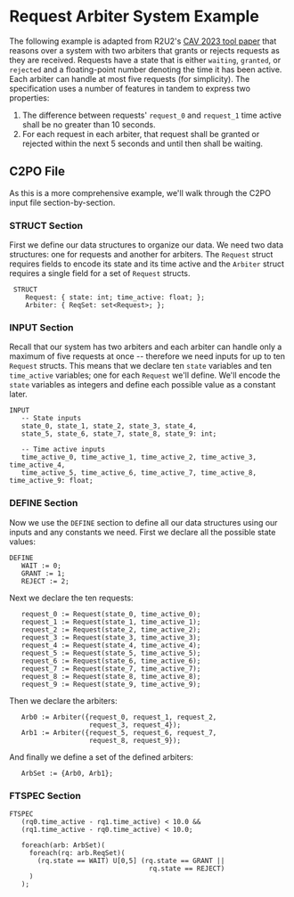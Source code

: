 # Request Arbiter System Example
The following example is adapted from R2U2's [CAV 2023 tool paper](https://link.springer.com/chapter/10.1007/978-3-031-37709-9_23) that reasons over a system with two arbiters that grants or rejects requests as they are received. 
Requests have a state that is either `waiting`, `granted`, or `rejected` and a floating-point number denoting the time it has been active.
Each arbiter can handle at most five requests (for simplicity).
The specification uses a number of features in tandem to express two properties:

1. The difference between requests' `request_0` and `request_1` time active shall be no greater than 10 seconds.
2. For each request in each arbiter, that request shall be granted or rejected within the next 5 seconds and until then shall be waiting.

## C2PO File
As this is a more comprehensive example, we'll walk through the C2PO input file section-by-section.

### STRUCT Section
First we define our data structures to organize our data. We need two data structures: one for requests and another for arbiters. 
The `Request` struct requires fields to encode its state and its time active and the `Arbiter` struct requires a single field for a set of `Request` structs.

     STRUCT
        Request: { state: int; time_active: float; };
        Arbiter: { ReqSet: set<Request>; };

### INPUT Section
Recall that our system has two arbiters and each arbiter can handle only a maximum of five requests at once -- therefore we need inputs for up to ten `Request` structs. 
This means that we declare ten `state` variables and ten `time_active` variables; one for each `Request` we'll define.
We'll encode the `state` variables as integers and define each possible value as a constant later.

    INPUT
       -- State inputs
       state_0, state_1, state_2, state_3, state_4, 
       state_5, state_6, state_7, state_8, state_9: int;

       -- Time active inputs
       time_active_0, time_active_1, time_active_2, time_active_3, time_active_4,
       time_active_5, time_active_6, time_active_7, time_active_8, time_active_9: float;

### DEFINE Section
Now we use the `DEFINE` section to define all our data structures using our inputs and any constants we need. 
First we declare all the possible state values:

    DEFINE
       WAIT := 0; 
       GRANT := 1; 
       REJECT := 2;

Next we declare the ten requests:

       request_0 := Request(state_0, time_active_0); 
       request_1 := Request(state_1, time_active_1); 
       request_2 := Request(state_2, time_active_2); 
       request_3 := Request(state_3, time_active_3); 
       request_4 := Request(state_4, time_active_4); 
       request_5 := Request(state_5, time_active_5); 
       request_6 := Request(state_6, time_active_6); 
       request_7 := Request(state_7, time_active_7); 
       request_8 := Request(state_8, time_active_8); 
       request_9 := Request(state_9, time_active_9); 

Then we declare the arbiters:

       Arb0 := Arbiter({request_0, request_1, request_2,
                        request_3, request_4}); 
       Arb1 := Arbiter({request_5, request_6, request_7,
                        request_8, request_9});

And finally we define a set of the defined arbiters:

       ArbSet := {Arb0, Arb1};

### FTSPEC Section

    FTSPEC
       (rq0.time_active - rq1.time_active) < 10.0 &&
       (rq1.time_active - rq0.time_active) < 10.0;

       foreach(arb: ArbSet)(
         foreach(rq: arb.ReqSet)(
           (rq.state == WAIT) U[0,5] (rq.state == GRANT || 
                                       rq.state == REJECT)
         )
       );